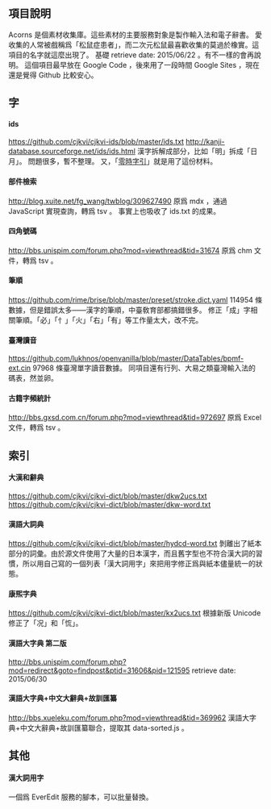 ## 項目說明
Acorns 是個素材收集庫。這些素材的主要服務對象是製作輸入法和電子辭書。
愛收集的人常被戲稱爲「松鼠症患者」，而二次元松鼠最喜歡收集的莫過於橡實。這項目的名字就這麼出現了。
基礎 retrieve date: 2015/06/22 。有不一樣的會再說明。
這個項目最早放在 Google Code ，後來用了一段時間 Google Sites ，現在還是覺得 Github 比較安心。

## 字

#### ids
https://github.com/cjkvi/cjkvi-ids/blob/master/ids.txt
http://kanji-database.sourceforge.net/ids/ids.html
漢字拆解成部分，比如「明」拆成「日月」。
問題很多，暫不整理。
又，「[零時字引](https://github.com/g0v/z0y/)」就是用了這份材料。

#### 部件檢索
http://blog.xuite.net/fg_wang/twblog/309627490
原爲 mdx ，通過 JavaScript 實現查詢，轉爲 tsv 。
事實上也吸收了 ids.txt 的成果。

#### 四角號碼
http://bbs.unispim.com/forum.php?mod=viewthread&tid=31674 
原爲 chm 文件，轉爲 tsv 。

#### 筆順
https://github.com/rime/brise/blob/master/preset/stroke.dict.yaml
114954 條數據，但是錯誤太多——漢字的筆順，中臺敎育部都搞錯很多。
修正「成」字相關筆順。「必」「忄」「火」「右」「有」等工作量太大，改不完。

#### 臺灣讀音
https://github.com/lukhnos/openvanilla/blob/master/DataTables/bpmf-ext.cin
97968 條臺灣單字讀音數據。
同項目還有行列、大易之類臺灣輸入法的碼表，然並卵。

#### 古籍字頻統計
http://bbs.gxsd.com.cn/forum.php?mod=viewthread&tid=972697
原爲 Excel 文件，轉爲 tsv 。

## 索引

#### 大漢和辭典
https://github.com/cjkvi/cjkvi-dict/blob/master/dkw2ucs.txt
https://github.com/cjkvi/cjkvi-dict/blob/master/dkw-word.txt

#### 漢語大詞典
https://github.com/cjkvi/cjkvi-dict/blob/master/hydcd-word.txt
剝離出了紙本部分的詞彙。由於源文件使用了大量的日本漢字，而且舊字型也不符合漢大詞的習慣，所以用自己寫的一個列表「漢大詞用字」來把用字修正爲與紙本儘量統一的狀態。

#### 康煕字典
https://github.com/cjkvi/cjkvi-dict/blob/master/kx2ucs.txt
根據新版 Unicode 修正了「况」和「㤺」。

#### 漢語大字典 第二版
http://bbs.unispim.com/forum.php?mod=redirect&goto=findpost&ptid=31606&pid=121595
retrieve date: 2015/06/30

#### 漢語大字典+中文大辭典+故訓匯纂
http://bbs.xueleku.com/forum.php?mod=viewthread&tid=369962
漢語大字典+中文大辭典+故訓匯纂聯合，提取其 data-sorted.js 。

## 其他

#### 漢大詞用字
一個爲 EverEdit 服務的腳本，可以批量替換。